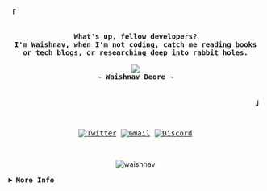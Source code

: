 <!--
<!-- Inspiration https://github.com/rxyhn -->
<!-- Profile -->
<p align="left"><strong><samp>「</samp></strong></p>
    <p align="center">
      <samp><br>
            <b>
            What's up, fellow developers?
        <br>
            I'm Waishnav, when I'm not coding, catch me reading books or tech blogs, or researching deep into rabbit holes.
            </b>
        <br>
        <br>
          <image src="https://readme-typing-svg.herokuapp.com/?font=JetBrains+Nerd+Font&size=17&duration=3000&color=FFFF00&&lines=I+build+stuff+and+learn+on+the+way...">
        <br>
            <b>
            ~ Waishnav Deore ~
            </b>
        <br>
      </samp>
      <br>
    </p>
<p align="right">
<strong><samp>」</samp></strong></p>
<br>

<p align="center">
    <samp>
        <a href="https://twitter.com/waishnav_deore" target="_blank"><img alt="Twitter" src="https://img.shields.io/badge/Twitter-1DA1F2?style=for-the-badge&logo=twitter&logoColor=white"></a>
        <a href="mailto:waishnav.work@gmail.com" target="_blank"><img alt="Gmail" src="https://img.shields.io/badge/Gmail-D14836?style=for-the-badge&logo=gmail&logoColor=white"></a>
        <a href="https://discord.com/users/814462428997484574" target="_blank"><img alt="Discord" src="https://img.shields.io/badge/Discord-%237289DA.svg?style=for-the-badge&logo=discord&logoColor=white"></a>
      </samp>
</p>
<br>

<p align="center">
<img src="https://komarev.com/ghpvc/?username=Waishnav&label=Profile+Views&color=2E3440" alt="waishnav"/>
</p>

<details align="centre">
<summary><samp><b>More Info</b></samp></summary>

<!-- Github Stats -->
  <div align="center">
  <table>
    <tr>
      <td><a href="#--------"><img height="137px" align="center" alt="GitHub Stats" src="https://github-readme-stats.vercel.app/api?username=Waishnav&show_icons=true&include_all_commits=true&count_private=true&hide=issues&hide_border=true&theme=light"/></a></td>
      <td><a href="#--------"><img height="137px" align="center" alt="Top Language" src="https://github-readme-stats.vercel.app/api/top-langs/?username=Waishnav&layout=compact&hide_border=true&theme=light"/></a></td>
    </tr>
  </table>
  </div>

  <p align="left">
    <b>Note:</b> Top languages is only a metric of the languages my public code consists of and doesn't reflect experience or skill level. Additionally, many of the smaller projects I created while learning a new tech stack are not posted. 
  </p>
  <br/>
</div>
    </samp>
</p>
</details>
